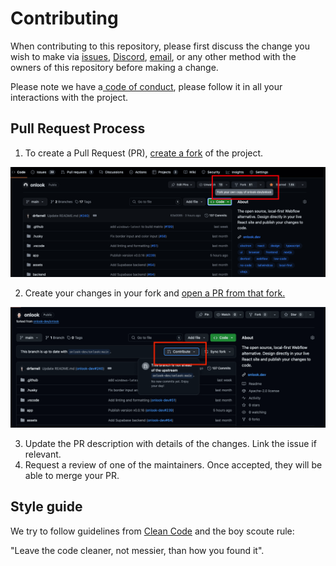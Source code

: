 # Contributing

When contributing to this repository, please first discuss the change you wish to make via [issues](https://github.com/onlook-dev/onlook/issues),
[Discord](https://discord.gg/hERDfFZCsH), [email](mailto:contact@onlook.dev), or any other method with the owners of this repository before making a change. 

Please note we have a[ code of conduct](./CODE_OF_CONDUCT.md), please follow it in all your interactions with the project.

## Pull Request Process

1. To create a Pull Request (PR), [create a fork](https://docs.github.com/en/pull-requests/collaborating-with-pull-requests/working-with-forks/fork-a-repo) of the project. 

![Fork](./assets/fork.png)

2. Create your changes in your fork and [open a PR from that fork.](https://docs.github.com/en/pull-requests/collaborating-with-pull-requests/proposing-changes-to-your-work-with-pull-requests/creating-a-pull-request-from-a-fork)

![Contribute](./assets/contribute.png)

3. Update the PR description with details of the changes. Link the issue if relevant.
4. Request a review of one of the maintainers. Once accepted, they will be able to merge your PR. 

## Style guide

We try to follow guidelines from [Clean Code](https://gist.github.com/wojteklu/73c6914cc446146b8b533c0988cf8d29) and the boy scoute rule: 

"Leave the code cleaner, not messier, than how you found it". 